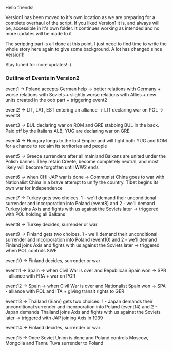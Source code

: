 Hello friends!

Version1 has been moved to it's own location as we are preparing for a complete overhaul of the script.
If you liked Version1 it is, and always will be, accessible in it's own folder. It continues working as intended and no more updates will be made to it

The scripting part is all done at this point. I just need to find time to write the whole story here again to give some background. A lot has changed since Version1!

Stay tuned for more updates! :)


### Outline of Events in Version2 ###

event1 -> Poland accepts German help -> better relations with Germany  + worse relations with Soviets + slightly worse relations with Allies + new units created in the oob part + triggering event2

event2 -> LIT, LAT, EST entering an alliance -> LIT declaring war on POL -> event3

event3 -> BUL declaring war on ROM and GRE stabbing BUL in the back. Paid off by the Italians ALB, YUG are declaring war on GRE

event4 -> Hungary longs to the lost Empire and will fight both YUG and ROM for a chance to reclaim its territories and people

event5 -> Greece surrenders after all mainland Balkans are united under the Polish banner. They retain Creete, become completely neutral, and most likely will become forgotten until WW2 ends

event6 -> when CHI-JAP war is done -> Communist China goes to war with Nationalist China in a brave attempt to unify the country. Tibet begins its own war for Independence

event7 -> Turkey gets two choices. 1 - we'll demand their unconditional surrender and incorporation into Poland (event8) and 2 - we'll demand Turkey joins Axis and fights with us against the Soviets later -> triggered with POL holding all Balkans

event8 -> Turkey decides, surrender or war

event9 -> Finland gets two choices. 1 - we'll demand their unconditional surrender and incorporation into Poland (event10) and 2 - we'll demand Finland joins Axis and fights with us against the Soviets later -> triggered when POL controls SWE

event10 -> Finland decides, surrender or war

event11 -> Spain -> when Civil War is over and Republican Spain won -> SPR - alliance with FRA + war on POR

event12 -> Spain -> when Civil War is over and Nationalist Spain won -> SPA - alliance with POL and ITA + giving transit rights to GER

event13 -> Thailand (Siam) gets two choices. 1 - Japan demands their unconditional surrender and incorporation into Poland (event14) and 2 - Japan demands Thailand joins Axis and fights with us against the Soviets later -> triggered with JAP joining Axis in 1939

event14 -> Finland decides, surrender or war

event15 -> Once Soviet Union is done and Poland controls Moscow, Mongolia and Tannu Tuva surrender to Poland
